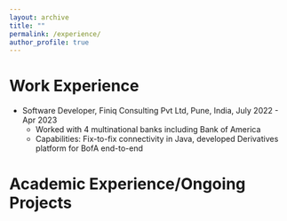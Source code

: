 ```yaml
---
layout: archive
title: ""
permalink: /experience/
author_profile: true
---
```


Work Experience
======
* Software Developer, Finiq Consulting Pvt Ltd, Pune, India, July 2022 - Apr 2023
  * Worked with 4 multinational banks including Bank of America 
  * Capabilities: Fix-to-fix connectivity in Java, developed Derivatives platform for BofA end-to-end 


Academic Experience/Ongoing Projects
======




  

